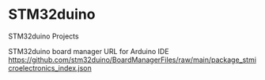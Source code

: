 # STM32duino
STM32duino Projects

STM32duino board manager URL for Arduino IDE
https://github.com/stm32duino/BoardManagerFiles/raw/main/package_stmicroelectronics_index.json
